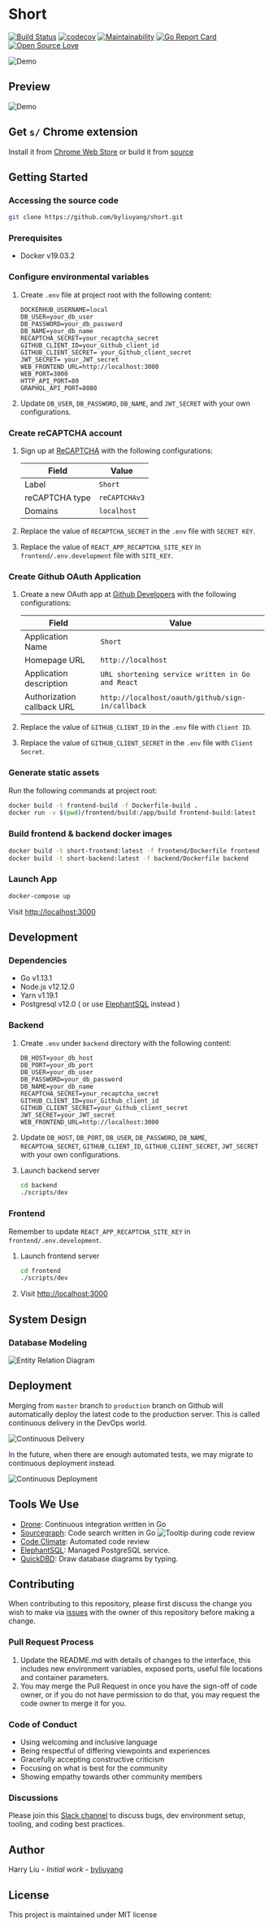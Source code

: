 # Short

[![Build Status](https://ci.time4hacks.com/api/badges/byliuyang/short/status.svg)](https://ci.time4hacks.com/byliuyang/short)
[![codecov](https://codecov.io/gh/byliuyang/short/branch/master/graph/badge.svg)](https://codecov.io/gh/byliuyang/short)
[![Maintainability](https://api.codeclimate.com/v1/badges/408644627586328ddd6c/maintainability)](https://codeclimate.com/github/byliuyang/short/maintainability)
[![Go Report Card](https://goreportcard.com/badge/github.com/byliuyang/short)](https://goreportcard.com/report/github.com/byliuyang/short)
[![Open Source Love](https://badges.frapsoft.com/os/mit/mit.svg?v=102)](https://github.com/byliuyang/short)

![Demo](promo/marquee.png)

## Preview

![Demo](doc/demo.gif)

## Get `s/` Chrome extension

Install it from [Chrome Web Store](https://short-d.com/r/ext) or build it
from [source](https://github.com/byliuyang/short-ext)

## Getting Started

### Accessing the source code

```bash
git clone https://github.com/byliuyang/short.git
```

### Prerequisites

- Docker v19.03.2

### Configure environmental variables

1. Create `.env` file at project root with the following content:

   ```env
   DOCKERHUB_USERNAME=local
   DB_USER=your_db_user
   DB_PASSWORD=your_db_password
   DB_NAME=your_db_name
   RECAPTCHA_SECRET=your_recaptcha_secret
   GITHUB_CLIENT_ID=your_Github_client_id
   GITHUB_CLIENT_SECRET= your_Github_client_secret
   JWT_SECRET= your_JWT_secret
   WEB_FRONTEND_URL=http://localhost:3000
   WEB_PORT=3000
   HTTP_API_PORT=80
   GRAPHQL_API_PORT=8080
   ```
   
1. Update `DB_USER`, `DB_PASSWORD`, `DB_NAME`, and `JWT_SECRET` with your own
   configurations.

### Create reCAPTCHA account

1. Sign up at [ReCAPTCHA](http://www.google.com/recaptcha/admin) with the
   following configurations:

   | Field           | Value          |
   |-----------------|----------------|
   | Label           | `Short`        |
   | reCAPTCHA type  | `reCAPTCHAv3`  |
   | Domains         | `localhost`    |

1. Replace the value of `RECAPTCHA_SECRET` in the `.env` file with `SECRET KEY`.
1. Replace the value of `REACT_APP_RECAPTCHA_SITE_KEY` in
   `frontend/.env.development` file with `SITE_KEY`.

### Create Github OAuth Application

1. Create a new OAuth app at
   [Github Developers](https://github.com/settings/developers) with the
   following configurations:
   
   | Field                      | Value                                            |
   |----------------------------|--------------------------------------------------|
   | Application Name           | `Short`                                          |
   | Homepage URL               | `http://localhost`                               |
   | Application description    | `URL shortening service written in Go and React` |
   | Authorization callback URL | `http://localhost/oauth/github/sign-in/callback` |

1. Replace the value of `GITHUB_CLIENT_ID` in the `.env` file with `Client ID`.
1. Replace the value of `GITHUB_CLIENT_SECRET` in the `.env` file with
   `Client Secret`.

### Generate static assets

Run the following commands at project root:

```bash
docker build -t frontend-build -f Dockerfile-build .
docker run -v $(pwd)/frontend/build:/app/build frontend-build:latest
```

### Build frontend & backend docker images

```bash
docker build -t short-frontend:latest -f frontend/Dockerfile frontend
docker build -t short-backend:latest -f backend/Dockerfile backend
```

### Launch App

```bash
docker-compose up
```

Visit [http://localhost:3000](http://localhost:3000)

## Development

### Dependencies

- Go v1.13.1
- Node.js v12.12.0
- Yarn v1.19.1
- Postgresql v12.0 ( or use [ElephantSQL](https://www.elephantsql.com) instead )

### Backend

1. Create `.env` under `backend` directory with the following content:

   ```env
   DB_HOST=your_db_host
   DB_PORT=your_db_port
   DB_USER=your_db_user
   DB_PASSWORD=your_db_password
   DB_NAME=your_db_name
   RECAPTCHA_SECRET=your_recaptcha_secret
   GITHUB_CLIENT_ID=your_Github_client_id
   GITHUB_CLIENT_SECRET=your_Github_client_secret
   JWT_SECRET=your_JWT_secret
   WEB_FRONTEND_URL=http://localhost:3000
   ```
   
1. Update `DB_HOST`, `DB_PORT`, `DB_USER`, `DB_PASSWORD`, `DB_NAME`,
   `RECAPTCHA_SECRET`, `GITHUB_CLIENT_ID`, `GITHUB_CLIENT_SECRET`, `JWT_SECRET`
   with your own configurations.

1. Launch backend server

   ```bash
   cd backend
   ./scripts/dev
   ```

### Frontend

Remember to update `REACT_APP_RECAPTCHA_SITE_KEY` in `frontend/.env.development`.

1. Launch frontend server

   ```bash
   cd frontend
   ./scripts/dev
   ```
   
1. Visit [http://localhost:3000](http://localhost:3000)

## System Design

### Database Modeling

![Entity Relation Diagram](doc/eng/db/er-v1.png)

## Deployment

Merging from `master` branch to `production` branch on Github will automatically
deploy the latest code to the production server. This is called continuous
delivery in the DevOps world.

![Continuous Delivery](doc/eng/devops/continuous-delivery.png)

In the future, when there are enough automated tests, we may migrate to
continuous deployment instead.

![Continuous Deployment](doc/eng/devops/continuous-deployment.png)

## Tools We Use

- [Drone](https://ci.time4hacks.com/byliuyang/short/): Continuous integration
  written in Go
- [Sourcegraph](https://cs.time4hacks.com/github.com/byliuyang/short): Code
  search written in Go
  ![Tooltip during code review](doc/sourcegraph/reference.png)
- [Code Climate](https://codeclimate.com/github/byliuyang/short): Automated code
  review
- [ElephantSQL](https://www.elephantsql.com): Managed PostgreSQL service.
- [QuickDBD](https://www.quickdatabasediagrams.com): Draw database diagrams by
  typing.

## Contributing

When contributing to this repository, please first discuss the change you wish
to make via [issues](https://github.com/byliuyang/short/issues) with the owner
of this repository before making a change.

### Pull Request Process

1. Update the README.md with details of changes to the interface, this includes
   new environment variables, exposed ports, useful file locations and container
   parameters.
1. You may merge the Pull Request in once you have the sign-off of code owner,
   or if you do not have permission to do that, you may request the code owner
   to merge it for you.

### Code of Conduct

- Using welcoming and inclusive language
- Being respectful of differing viewpoints and experiences
- Gracefully accepting constructive criticism
- Focusing on what is best for the community
- Showing empathy towards other community members

### Discussions

Please join this [Slack channel](https://short-d.com/r/short-slack) to
discuss bugs, dev environment setup, tooling, and coding best practices.

## Author

Harry Liu - *Initial work* - [byliuyang](https://github.com/byliuyang)

## License

This project is maintained under MIT license
